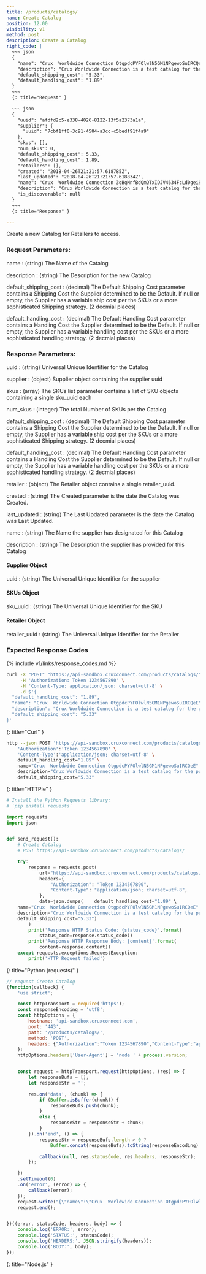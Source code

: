 ```yaml
---
title: /products/catalogs/
name: Create Catalog
position: 12.00
visibility: v1
method: post
description: Create a Catalog
right_code: |
  ~~~ json
  {
    "name": "Crux  Worldwide Connection OtgpdcPYFOlwlN5GM1NPgewoSuIRCQeE",
    "description": "Crux Worldwide Connection is a test catalog for the purposes of testing",
    "default_shipping_cost": "5.33",
    "default_handling_cost": "1.89"
  }
  ~~~
  {: title="Request" }

  ~~~ json
  {
    "uuid": "afdfd2c5-e338-4026-8122-13f5a2373a1a",
    "supplier": {
      "uuid": "7cbf1ff0-3c91-4504-a3cc-c5bedf91f4a9"
    },
    "skus": [],
    "num_skus": 0,
    "default_shipping_cost": 5.33,
    "default_handling_cost": 1.89,
    "retailers": [],
    "created": "2018-04-26T21:21:57.618785Z",
    "last_updated": "2018-04-26T21:21:57.618834Z",
    "name": "Crux  Worldwide Connection 3qBqMnfBdQmQTxIDJV4634FcLd0gei8y",
    "description": "Crux Worldwide Connection is a test catalog for the purposes of testing",
    "is_discoverable": null
  }
  ~~~
  {: title="Response" }

---
```

Create a new Catalog for Retailers to access.


### Request Parameters:

name
: (string) The Name of the Catalog

description
: (string) The Description for the new Catalog

default_shipping_cost
: (decimal) The Default Shipping Cost parameter contains a Shipping Cost the Supplier determined to be the Default. If null or empty, the Supplier has a variable ship cost per the SKUs or a more sophisticated Shipping strategy. (2 decmial places)

default_handling_cost
: (decimal) The Default Handling Cost parameter contains a Handling Cost the Supplier determined to be the Default. If null or empty, the Supplier has a variable handling cost per the SKUs or a more sophisticated handling strategy. (2 decmial places)

### Response Parameters:

uuid
: (string) Universal Unique Identifier for the Catalog

supplier
: (object) Supplier object containing the supplier uuid

skus
: (array) The SKUs list parameter contains a list of SKU objects containing a single sku_uuid each

num_skus
: (integer) The total Number of SKUs per the Catalog

default_shipping_cost
: (decimal) The Default Shipping Cost parameter contains a Shipping Cost the Supplier determined to be the Default. If null or empty, the Supplier has a variable ship cost per the SKUs or a more sophisticated Shipping strategy. (2 decmial places)

default_handling_cost
: (decimal) The Default Handling Cost parameter contains a Handling Cost the Supplier determined to be the Default. If null or empty, the Supplier has a variable handling cost per the SKUs or a more sophisticated handling strategy. (2 decmial places)

retailer
: (object) The Retailer object contains a single retailer_uuid.

created
: (string) The Created parameter is the date the Catalog was Created.

last_updated
: (string) The Last Updated parameter is the date the Catalog was Last Updated.

name
: (string) The Name the supplier has designated for this Catalog

description
: (string) The Description the supplier has provided for this Catalog

#### Supplier Object

uuid
: (string) The Universal Unique Identifier for the supplier

#### SKUs Object

sku_uuid
: (string) The Universal Unique Identifier for the SKU


#### Retailer Object

retailer_uuid
: (string) The Universal Unique Identifier for the Retailer

### Expected Response Codes

{% include v1/links/response_codes.md %}


~~~ bash
curl -X "POST" "https://api-sandbox.cruxconnect.com/products/catalogs/" \
     -H 'Authorization: Token 1234567890' \
     -H 'Content-Type: application/json; charset=utf-8' \
     -d $'{
  "default_handling_cost": "1.89",
  "name": "Crux  Worldwide Connection OtgpdcPYFOlwlN5GM1NPgewoSuIRCQeE",
  "description": "Crux Worldwide Connection is a test catalog for the purposes of testing",
  "default_shipping_cost": "5.33"
}'

~~~
{: title="Curl" }

~~~ bash
http --json POST 'https://api-sandbox.cruxconnect.com/products/catalogs/' \
    'Authorization':'Token 1234567890' \
    'Content-Type':'application/json; charset=utf-8' \
    default_handling_cost="1.89" \
    name="Crux  Worldwide Connection OtgpdcPYFOlwlN5GM1NPgewoSuIRCQeE" \
    description="Crux Worldwide Connection is a test catalog for the purposes of testing" \
    default_shipping_cost="5.33"

~~~
{: title="HTTPie" }

~~~ python
# Install the Python Requests library:
# `pip install requests`

import requests
import json


def send_request():
    # Create Catalog
    # POST https://api-sandbox.cruxconnect.com/products/catalogs/

    try:
        response = requests.post(
            url="https://api-sandbox.cruxconnect.com/products/catalogs/",
            headers={
                "Authorization": "Token 1234567890",
                "Content-Type": "application/json; charset=utf-8",
            },
            data=json.dumps(    default_handling_cost="1.89" \
    name="Crux  Worldwide Connection OtgpdcPYFOlwlN5GM1NPgewoSuIRCQeE" \
    description="Crux Worldwide Connection is a test catalog for the purposes of testing" \
    default_shipping_cost="5.33")
        )
        print('Response HTTP Status Code: {status_code}'.format(
            status_code=response.status_code))
        print('Response HTTP Response Body: {content}'.format(
            content=response.content))
    except requests.exceptions.RequestException:
        print('HTTP Request failed')

~~~
{: title="Python (requests)" }

~~~ javascript
// request Create Catalog
(function(callback) {
    'use strict';

    const httpTransport = require('https');
    const responseEncoding = 'utf8';
    const httpOptions = {
        hostname: 'api-sandbox.cruxconnect.com',
        port: '443',
        path: '/products/catalogs/',
        method: 'POST',
        headers: {"Authorization":"Token 1234567890","Content-Type":"application/json; charset=utf-8"}
    };
    httpOptions.headers['User-Agent'] = 'node ' + process.version;


    const request = httpTransport.request(httpOptions, (res) => {
        let responseBufs = [];
        let responseStr = '';

        res.on('data', (chunk) => {
            if (Buffer.isBuffer(chunk)) {
                responseBufs.push(chunk);
            }
            else {
                responseStr = responseStr + chunk;
            }
        }).on('end', () => {
            responseStr = responseBufs.length > 0 ?
                Buffer.concat(responseBufs).toString(responseEncoding) : responseStr;

            callback(null, res.statusCode, res.headers, responseStr);
        });

    })
    .setTimeout(0)
    .on('error', (error) => {
        callback(error);
    });
    request.write("{\"name\":\"Crux  Worldwide Connection OtgpdcPYFOlwlN5GM1NPgewoSuIRCQeE\",\"description\":\"Crux Worldwide Connection is a test catalog for the purposes of testing\",\"default_shipping_cost\":\"5.33\",\"default_handling_cost\":\"1.89\"}")
    request.end();


})((error, statusCode, headers, body) => {
    console.log('ERROR:', error);
    console.log('STATUS:', statusCode);
    console.log('HEADERS:', JSON.stringify(headers));
    console.log('BODY:', body);
});

~~~
{: title="Node.js" }
